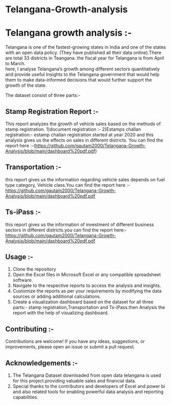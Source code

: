 # Telangana-Growth-analysis
# Telangana growth analysis :-
Telangana is one of the fastest-growing states in India and one of the states with an open data policy. (They have published all their data online).There are total 33 districts in Teangana. the fiscal year for Telangana is from April to March.   
 here, I analyse Telangana’s growth among different sectors quantitatively and provide useful Insights to the Telangana government that would help them to make data-informed decisions that would further support the growth of the state.

The dataset consist of three parts:-
## Stamp Registration Report :- 
This report analyzes the growth of vehicle sales based on the methods of stamp registration.
1)document registration :-
2)Estamps challan registration:-
estamp challan registration started at year 2020 and this analysis gives us the effects on sales in different districts.
You can find the report here :-(https://github.com/gautam2000/Telangana-Growth-Analysis/blob/main/dashboard%20pdf.pdf)

##   Transportation  :-
this report gives us the information regarding vehicle sales depends on fuel type category, Vehicle class.You can find the report here :-https://github.com/gautam2000/Telangana-Growth-Analysis/blob/main/dashboard%20pdf.pdf

## Ts-iPass :- 
this report gives us the information of investment of different business sectors in different districts.you can find the report here:- https://github.com/gautam2000/Telangana-Growth-Analysis/blob/main/dashboard%20pdf.pdf

## Usage :- 
1. Clone the repository
2. Open the Excel files in Microsoft Excel or any compatible spreadsheet software.
3. Navigate to the respective reports to access the analysis and insights.
4. Customize the reports as per your requirements by modifying the data sources or adding additional calculations.
5. Create a visualization dashboard based on the dataset for all three parts:- stamp registration,Transportation and Ts-iPass.then  Analysis the report with the help of visualizing dashboard.
   
## Contributing :-
Contributions are welcome! If you have any ideas, suggestions, or improvements, please open an issue or submit a pull request.

## Acknowledgements :-
1. The Telangana Dataset downloaded from open data telangana is used for this project.providing valuable sales and financial data.
2. Special thanks to the contributors and developers of Excel and power bi and also related tools for enabling powerful data analysis and reporting capabilities.



